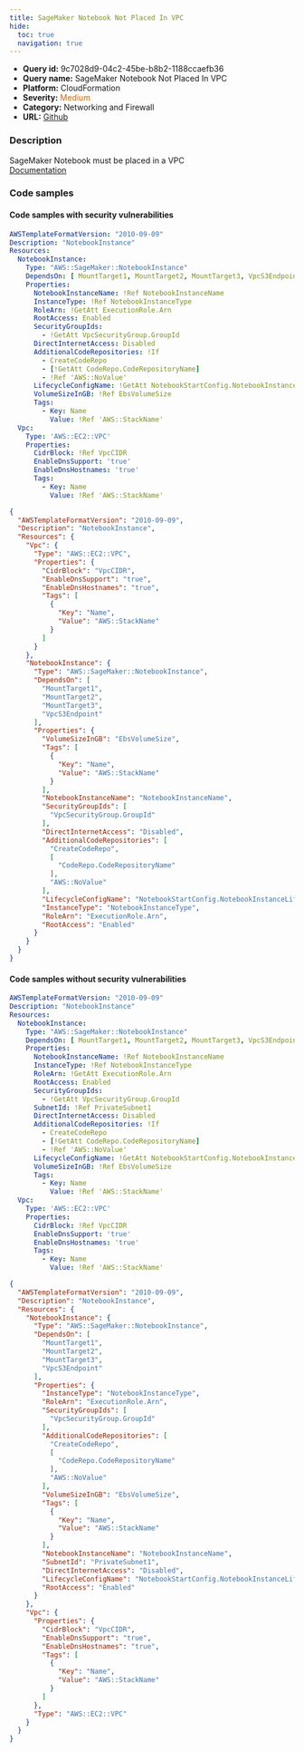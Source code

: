 ```yaml
---
title: SageMaker Notebook Not Placed In VPC
hide:
  toc: true
  navigation: true
---
```


<style>
  .highlight .hll {
    background-color: #ff171742;
  }
  .md-content {
    max-width: 1100px;
    margin: 0 auto;
  }
</style>

-   **Query id:** 9c7028d9-04c2-45be-b8b2-1188ccaefb36
-   **Query name:** SageMaker Notebook Not Placed In VPC
-   **Platform:** CloudFormation
-   **Severity:** <span style="color:#C60">Medium</span>
-   **Category:** Networking and Firewall
-   **URL:** [Github](https://github.com/Checkmarx/kics/tree/master/assets/queries/cloudFormation/aws/sagemaker_notebook_not_placed_in_vpc)

### Description
SageMaker Notebook must be placed in a VPC<br>
[Documentation](https://docs.aws.amazon.com/sagemaker/latest/dg/security_iam_id-based-policy-examples.html#sagemaker-condition-nbi-lockdown)

### Code samples
#### Code samples with security vulnerabilities
```yaml title="Positive test num. 1 - yaml file" hl_lines="7"
AWSTemplateFormatVersion: "2010-09-09"
Description: "NotebookInstance"
Resources:
  NotebookInstance:
    Type: "AWS::SageMaker::NotebookInstance"
    DependsOn: [ MountTarget1, MountTarget2, MountTarget3, VpcS3Endpoint ]
    Properties:
      NotebookInstanceName: !Ref NotebookInstanceName
      InstanceType: !Ref NotebookInstanceType
      RoleArn: !GetAtt ExecutionRole.Arn
      RootAccess: Enabled
      SecurityGroupIds:
        - !GetAtt VpcSecurityGroup.GroupId
      DirectInternetAccess: Disabled
      AdditionalCodeRepositories: !If
        - CreateCodeRepo
        - [!GetAtt CodeRepo.CodeRepositoryName]
        - !Ref 'AWS::NoValue'
      LifecycleConfigName: !GetAtt NotebookStartConfig.NotebookInstanceLifecycleConfigName
      VolumeSizeInGB: !Ref EbsVolumeSize
      Tags:
        - Key: Name
          Value: !Ref 'AWS::StackName'
  Vpc:
    Type: 'AWS::EC2::VPC'
    Properties:
      CidrBlock: !Ref VpcCIDR
      EnableDnsSupport: 'true'
      EnableDnsHostnames: 'true'
      Tags:
        - Key: Name
          Value: !Ref 'AWS::StackName'

```
```json title="Positive test num. 2 - json file" hl_lines="27"
{
  "AWSTemplateFormatVersion": "2010-09-09",
  "Description": "NotebookInstance",
  "Resources": {
    "Vpc": {
      "Type": "AWS::EC2::VPC",
      "Properties": {
        "CidrBlock": "VpcCIDR",
        "EnableDnsSupport": "true",
        "EnableDnsHostnames": "true",
        "Tags": [
          {
            "Key": "Name",
            "Value": "AWS::StackName"
          }
        ]
      }
    },
    "NotebookInstance": {
      "Type": "AWS::SageMaker::NotebookInstance",
      "DependsOn": [
        "MountTarget1",
        "MountTarget2",
        "MountTarget3",
        "VpcS3Endpoint"
      ],
      "Properties": {
        "VolumeSizeInGB": "EbsVolumeSize",
        "Tags": [
          {
            "Key": "Name",
            "Value": "AWS::StackName"
          }
        ],
        "NotebookInstanceName": "NotebookInstanceName",
        "SecurityGroupIds": [
          "VpcSecurityGroup.GroupId"
        ],
        "DirectInternetAccess": "Disabled",
        "AdditionalCodeRepositories": [
          "CreateCodeRepo",
          [
            "CodeRepo.CodeRepositoryName"
          ],
          "AWS::NoValue"
        ],
        "LifecycleConfigName": "NotebookStartConfig.NotebookInstanceLifecycleConfigName",
        "InstanceType": "NotebookInstanceType",
        "RoleArn": "ExecutionRole.Arn",
        "RootAccess": "Enabled"
      }
    }
  }
}

```


#### Code samples without security vulnerabilities
```yaml title="Negative test num. 1 - yaml file"
AWSTemplateFormatVersion: "2010-09-09"
Description: "NotebookInstance"
Resources:
  NotebookInstance:
    Type: "AWS::SageMaker::NotebookInstance"
    DependsOn: [ MountTarget1, MountTarget2, MountTarget3, VpcS3Endpoint ]
    Properties:
      NotebookInstanceName: !Ref NotebookInstanceName
      InstanceType: !Ref NotebookInstanceType
      RoleArn: !GetAtt ExecutionRole.Arn
      RootAccess: Enabled
      SecurityGroupIds:
        - !GetAtt VpcSecurityGroup.GroupId
      SubnetId: !Ref PrivateSubnet1
      DirectInternetAccess: Disabled
      AdditionalCodeRepositories: !If
        - CreateCodeRepo
        - [!GetAtt CodeRepo.CodeRepositoryName]
        - !Ref 'AWS::NoValue'
      LifecycleConfigName: !GetAtt NotebookStartConfig.NotebookInstanceLifecycleConfigName
      VolumeSizeInGB: !Ref EbsVolumeSize
      Tags:
        - Key: Name
          Value: !Ref 'AWS::StackName'
  Vpc:
    Type: 'AWS::EC2::VPC'
    Properties:
      CidrBlock: !Ref VpcCIDR
      EnableDnsSupport: 'true'
      EnableDnsHostnames: 'true'
      Tags:
        - Key: Name
          Value: !Ref 'AWS::StackName'

```
```json title="Negative test num. 2 - json file"
{
  "AWSTemplateFormatVersion": "2010-09-09",
  "Description": "NotebookInstance",
  "Resources": {
    "NotebookInstance": {
      "Type": "AWS::SageMaker::NotebookInstance",
      "DependsOn": [
        "MountTarget1",
        "MountTarget2",
        "MountTarget3",
        "VpcS3Endpoint"
      ],
      "Properties": {
        "InstanceType": "NotebookInstanceType",
        "RoleArn": "ExecutionRole.Arn",
        "SecurityGroupIds": [
          "VpcSecurityGroup.GroupId"
        ],
        "AdditionalCodeRepositories": [
          "CreateCodeRepo",
          [
            "CodeRepo.CodeRepositoryName"
          ],
          "AWS::NoValue"
        ],
        "VolumeSizeInGB": "EbsVolumeSize",
        "Tags": [
          {
            "Key": "Name",
            "Value": "AWS::StackName"
          }
        ],
        "NotebookInstanceName": "NotebookInstanceName",
        "SubnetId": "PrivateSubnet1",
        "DirectInternetAccess": "Disabled",
        "LifecycleConfigName": "NotebookStartConfig.NotebookInstanceLifecycleConfigName",
        "RootAccess": "Enabled"
      }
    },
    "Vpc": {
      "Properties": {
        "CidrBlock": "VpcCIDR",
        "EnableDnsSupport": "true",
        "EnableDnsHostnames": "true",
        "Tags": [
          {
            "Key": "Name",
            "Value": "AWS::StackName"
          }
        ]
      },
      "Type": "AWS::EC2::VPC"
    }
  }
}

```
